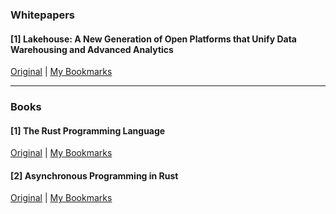 ### Whitepapers

#### [1] Lakehouse: A New Generation of Open Platforms that Unify Data Warehousing and Advanced Analytics

[Original](https://www.cidrdb.org/cidr2021/papers/cidr2021_paper17.pdf)
| [My Bookmarks](https://drive.google.com/file/d/1ZptaewRk4yTiOV64dvXek77jTydLAAO4/view?usp=drive_link)

---

### Books

#### [1] The Rust Programming Language

[Original](https://doc.rust-lang.org/book/)
| [My Bookmarks](https://drive.google.com/file/d/12HvD1PUefYbPreYAWpNl-x05AP7QW-4n/view?usp=sharing)


#### [2] Asynchronous Programming in Rust

[Original](https://rust-lang.github.io/async-book/)
| [My Bookmarks](https://drive.google.com/file/d/1NuQrKWKkRkyMAGX4MV-r9bEdvhfIwiXP/view?usp=sharing)

